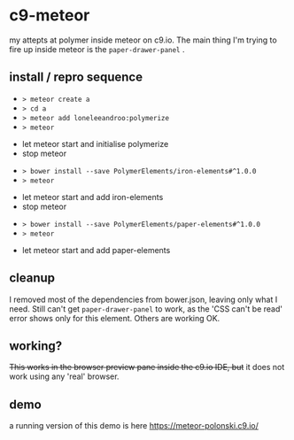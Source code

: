 # c9-meteor
my attepts at polymer inside meteor on c9.io. The main thing I'm trying to fire up inside meteor is the ```paper-drawer-panel``` . 

## install / repro sequence
- ``` > meteor create a ```
- ``` > cd a ```
- ``` > meteor add loneleeandroo:polymerize ```
- ``` > meteor ```

 * let meteor start and initialise polymerize
 * stop meteor 
 
- ``` > bower install --save PolymerElements/iron-elements#^1.0.0 ```
- ``` > meteor ``` 
 
 * let meteor start and add iron-elements
 * stop meteor

- ``` > bower install --save PolymerElements/paper-elements#^1.0.0 ```
- ``` > meteor ```

 * let meteor start and add paper-elements 

## cleanup
I removed most of the dependencies from bower.json, leaving only what I need. Still can't get ```paper-drawer-panel``` to work, as the 'CSS can't be read' error shows only for this element. Others are working OK.

## working?
~~This works in the browser preview pane inside the c9.io IDE, but~~ it does not work using any 'real' browser.
 

## demo
a running version of this demo is here https://meteor-polonski.c9.io/

